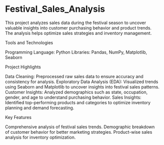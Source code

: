 # Festival_Sales_Analysis

This project analyzes sales data during the festival season to uncover valuable insights into customer purchasing behavior and product trends. The analysis helps optimize sales strategies and inventory management.

Tools and Technologies

Programming Language: Python
Libraries: Pandas, NumPy, Matplotlib, Seaborn

Project Highlights

Data Cleaning: Preprocessed raw sales data to ensure accuracy and consistency for analysis.
Exploratory Data Analysis (EDA): Visualized trends using Seaborn and Matplotlib to uncover insights into festival sales patterns.
Customer Insights: Analyzed demographics such as state, occupation, gender, and age to understand purchasing behavior.
Sales Insights: Identified top-performing products and categories to optimize inventory planning and demand forecasting.

Key Features

Comprehensive analysis of festival sales trends.
Demographic breakdown of customer behavior for better marketing strategies.
Product-wise sales analysis for inventory optimization.


